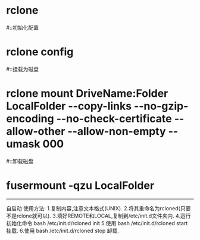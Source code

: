 # rclone
#::初始化配置
# rclone config
 
#::挂载为磁盘
# rclone mount DriveName:Folder LocalFolder --copy-links --no-gzip-encoding --no-check-certificate --allow-other --allow-non-empty --umask 000
 
#::卸载磁盘
# fusermount -qzu LocalFolder
--------------------------------------------------
自启动
使用方法:
1.复制内容,注意文本格式(UNIX).
2.将其重命名为rcloned(只要不是rclone就可以).
3.填好REMOTE和LOCAL,复制到/etc/init.d文件夹内.
4.运行初始化命令:bash /etc/init.d/rcloned init
5.使用 bash /etc/init.d/rcloned start 挂载.
6.使用 bash /etc/init.d/rcloned stop 卸载.
